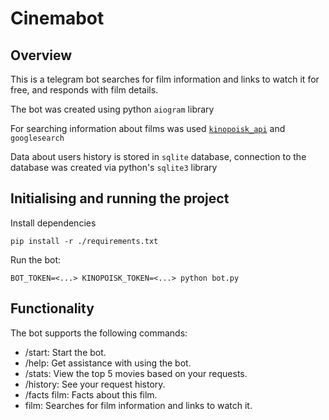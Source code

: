 # Cinemabot

## Overview

This is a telegram bot searches for film information and links to watch it for free, and responds with film details.

The bot was created using python `aiogram` library

For searching information about films was used [`kinopoisk_api`](https://kinopoiskapiunofficial.tech) and `googlesearch`


Data about users history is stored in `sqlite` database, connection to the database was created via python's `sqlite3`
library

## Initialising and running the project

Install dependencies

```
pip install -r ./requirements.txt
``` 

Run the bot:

```
BOT_TOKEN=<...> KINOPOISK_TOKEN=<...> python bot.py
```

## Functionality

The bot supports the following commands:

- /start: Start the bot.
- /help: Get assistance with using the bot.
- /stats: View the top 5 movies based on your requests.
- /history: See your request history.
- /facts film: Facts about this film.
- film: Searches for film information and links to watch it.
